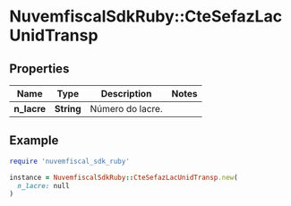 # NuvemfiscalSdkRuby::CteSefazLacUnidTransp

## Properties

| Name | Type | Description | Notes |
| ---- | ---- | ----------- | ----- |
| **n_lacre** | **String** | Número do lacre. |  |

## Example

```ruby
require 'nuvemfiscal_sdk_ruby'

instance = NuvemfiscalSdkRuby::CteSefazLacUnidTransp.new(
  n_lacre: null
)
```

